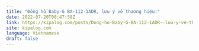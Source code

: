 ```yaml
---
title: "Đồng hồ Baby-G BA-112-1ADR, lưu ý về thương hiệu:"
date: 2022-07-20T08:47:58Z
link: https://kipalog.com/posts/Dong-ho-Baby-G-BA-112-1ADR--luu-y-ve-thuong-hieu?utm_medium=RSS&utm_source=news.12bit.vn
site: kipalog.com
language: Vietnamese
draft: false
---
```

